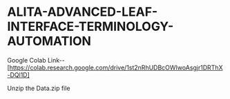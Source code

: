 # ALITA-ADVANCED-LEAF-INTERFACE-TERMINOLOGY-AUTOMATION

Google Colab Link--
[https://colab.research.google.com/drive/1st2nRhUDBcOWIwoAsgjr1DRThX-DQl1D]

Unzip the Data.zip file
